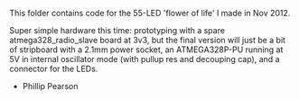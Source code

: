 This folder contains code for the 55-LED 'flower of life' I made in
Nov 2012.

Super simple hardware this time: prototyping with a spare
atmega328_radio_slave board at 3v3, but the final version will just be
a bit of stripboard with a 2.1mm power socket, an ATMEGA328P-PU
running at 5V in internal oscillator mode (with pullup res and
decouping cap), and a connector for the LEDs.

- Phillip Pearson